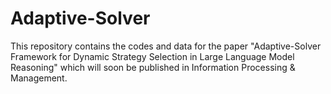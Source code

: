 # Adaptive-Solver
This repository contains the codes and data for the paper "Adaptive-Solver Framework for Dynamic Strategy Selection in Large Language Model Reasoning" which will soon be published in Information Processing &amp; Management.
